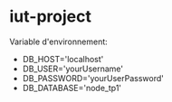 # iut-project
Variable d'environnement:
- DB_HOST='localhost'
- DB_USER='yourUsername'
- DB_PASSWORD='yourUserPassword'
- DB_DATABASE='node_tp1'

